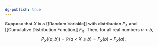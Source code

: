 ```yaml
---
dg-publish: true
---
```

Suppose that $X$ is a [[Random Variable]] with distribution $P_X$ and [[Cumulative Distribution Function]] $F_{X}$. Then, for all real numbers $a\lt b$, 
$$P_{X}((a, b])=\mathbb{P}(a\lt X \le b)=F_{X}(b)-F_{X}(a).$$
